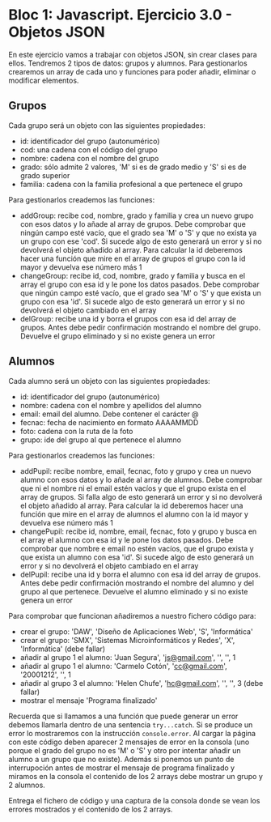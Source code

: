 # Bloc 1: Javascript. Ejercicio 3.0 - Objetos JSON
En este ejercicio vamos a trabajar con objetos JSON, sin crear clases para ellos. Tendremos 2 tipos de datos: grupos y alumnos. Para gestionarlos crearemos un array de cada uno y funciones para poder añadir, eliminar o modificar elementos.

## Grupos
Cada grupo será un objeto con las siguientes propiedades:
- id: identificador del grupo (autonumérico)
- cod: una cadena con el código del grupo
- nombre: cadena con el nombre del grupo
- grado: sólo admite 2 valores, 'M' si es de grado medio y 'S' si es de grado superior
- familia: cadena con la familia profesional a que pertenece el grupo

Para gestionarlos creademos las funciones:
- addGroup: recibe cod, nombre, grado y familia y crea un nuevo grupo con esos datos y lo añade al array de grupos. Debe comprobar que ningún campo esté vacío, que el grado sea 'M' o 'S' y que no exista ya un grupo con ese 'cod'. Si sucede algo de esto generará un error y si no devolverá el objeto añadido al array. Para calcular la id deberemos hacer una función que mire en el array de grupos el grupo con la id mayor y devuelva ese número más 1
- changeGroup: recibe id, cod, nombre, grado y familia y busca en el array el grupo con esa id y le pone los datos pasados. Debe comprobar que ningún campo esté vacío, que el grado sea 'M' o 'S' y que exista un grupo con esa 'id'. Si sucede algo de esto generará un error y si no devolverá el objeto cambiado en el array
- delGroup: recibe una id y borra el grupos con esa id del array de grupos. Antes debe pedir confirmación mostrando el nombre del grupo. Devuelve el grupo eliminado y si no existe genera un error

## Alumnos
Cada alumno será un objeto con las siguientes propiedades:
- id: identificador del grupo (autonumérico)
- nombre: cadena con el nombre y apellidos del alumno
- email: email del alumno. Debe contener el carácter @
- fecnac: fecha de nacimiento en formato AAAAMMDD
- foto: cadena con la ruta de la foto
- grupo: ide del grupo al que pertenece el alumno

Para gestionarlos creademos las funciones:
- addPupil: recibe nombre, email, fecnac, foto y grupo y crea un nuevo alumno con esos datos y lo añade al array de alumnos. Debe comprobar que ni el nombre ni el email estén vacíos y que el grupo exista en el array de grupos. Si falla algo de esto generará un error y si no devolverá el objeto añadido al array. Para calcular la id deberemos hacer una función que mire en el array de alumnos el alumno con la id mayor y devuelva ese número más 1
- changePupil: recibe id, nombre, email, fecnac, foto y grupo y busca en el array el alumno con esa id y le pone los datos pasados. Debe comprobar que nombre e email no estén vacíos, que el grupo exista y que exista un alumno con esa 'id'. Si sucede algo de esto generará un error y si no devolverá el objeto cambiado en el array
- delPupil: recibe una id y borra el alumno con esa id del array de grupos. Antes debe pedir confirmación mostrando el nombre del alumno y del grupo al que pertenece. Devuelve el alumno eliminado y si no existe genera un error

Para comprobar que funcionan añadiremos a nuestro fichero código para:
- crear el grupo: 'DAW', 'Diseño de Aplicaciones Web', 'S', 'Informática'
- crear el grupo: 'SMX', 'Sistemas Microinformáticos y Redes', 'X', 'Informática' (debe fallar)
- añadir al grupo 1 el alumno: 'Juan Segura', 'js@gmail.com', '', '', 1
- añadir al grupo 1 el alumno: 'Carmelo Cotón', 'cc@gmail.com', '20001212', '', 1
- añadir al grupo 3 el alumno: 'Helen Chufe', 'hc@gmail.com', '', '', 3 (debe fallar)
- mostrar el mensaje 'Programa finalizado'

Recuerda que si llamamos a una función que puede generar un error debemos llamarla dentro de una sentencia `try...catch`. Si se produce un error lo mostraremos con la instrucción `console.error`. Al cargar la página con este código deben aparecer 2 mensajes de error en la consola (uno porque el grado del grupo no es 'M' o 'S' y otro por intentar añadir un alumno a un grupo que no existe). Además si ponemos un punto de interrupoción antes de mostrar el mensaje de programa finalizado y miramos en la consola el contenido de los 2 arrays debe mostrar un grupo y 2 alumnos.

Entrega el fichero de código y una captura de la consola donde se vean los errores mostrados y el contenido de los 2 arrays. 
